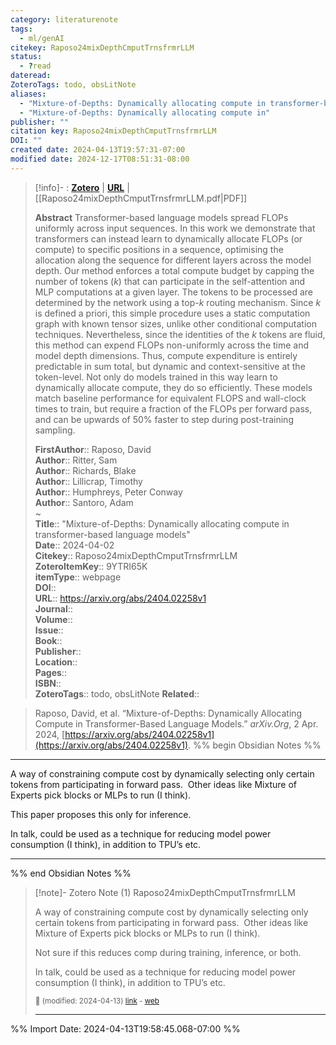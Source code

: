 ```yaml
---
category: literaturenote
tags:
  - ml/genAI
citekey: Raposo24mixDepthCmputTrnsfrmrLLM
status:
  - ?read
dateread: 
ZoteroTags: todo, obsLitNote
aliases:
  - "Mixture-of-Depths: Dynamically allocating compute in transformer-based language models"
  - "Mixture-of-Depths: Dynamically allocating compute in"
publisher: ""
citation key: Raposo24mixDepthCmputTrnsfrmrLLM
DOI: ""
created date: 2024-04-13T19:57:31-07:00
modified date: 2024-12-17T08:51:31-08:00
---
```


> [!info]- : [**Zotero**](zotero://select/library/items/9YTRI65K)   | [**URL**](https://arxiv.org/abs/2404.02258v1) | [[Raposo24mixDepthCmputTrnsfrmrLLM.pdf|PDF]]
>
> 
> **Abstract**
> Transformer-based language models spread FLOPs uniformly across input sequences. In this work we demonstrate that transformers can instead learn to dynamically allocate FLOPs (or compute) to specific positions in a sequence, optimising the allocation along the sequence for different layers across the model depth. Our method enforces a total compute budget by capping the number of tokens ($k$) that can participate in the self-attention and MLP computations at a given layer. The tokens to be processed are determined by the network using a top-$k$ routing mechanism. Since $k$ is defined a priori, this simple procedure uses a static computation graph with known tensor sizes, unlike other conditional computation techniques. Nevertheless, since the identities of the $k$ tokens are fluid, this method can expend FLOPs non-uniformly across the time and model depth dimensions. Thus, compute expenditure is entirely predictable in sum total, but dynamic and context-sensitive at the token-level. Not only do models trained in this way learn to dynamically allocate compute, they do so efficiently. These models match baseline performance for equivalent FLOPS and wall-clock times to train, but require a fraction of the FLOPs per forward pass, and can be upwards of 50\% faster to step during post-training sampling.
> 
> 
> **FirstAuthor**:: Raposo, David  
> **Author**:: Ritter, Sam  
> **Author**:: Richards, Blake  
> **Author**:: Lillicrap, Timothy  
> **Author**:: Humphreys, Peter Conway  
> **Author**:: Santoro, Adam  
~    
> **Title**:: "Mixture-of-Depths: Dynamically allocating compute in transformer-based language models"  
> **Date**:: 2024-04-02  
> **Citekey**:: Raposo24mixDepthCmputTrnsfrmrLLM  
> **ZoteroItemKey**:: 9YTRI65K  
> **itemType**:: webpage  
> **DOI**::   
> **URL**:: https://arxiv.org/abs/2404.02258v1  
> **Journal**::   
> **Volume**::   
> **Issue**::   
> **Book**::   
> **Publisher**::   
> **Location**::    
> **Pages**::   
> **ISBN**::   
> **ZoteroTags**:: todo, obsLitNote
>**Related**:: 

> Raposo, David, et al. “Mixture-of-Depths: Dynamically Allocating Compute in Transformer-Based Language Models.” _arXiv.Org_, 2 Apr. 2024, [https://arxiv.org/abs/2404.02258v1](https://arxiv.org/abs/2404.02258v1).
%% begin Obsidian Notes %%
___

A way of constraining compute cost by dynamically selecting only certain tokens from participating in forward pass.  Other ideas like Mixture of Experts pick blocks or MLPs to run (I think).

This paper proposes this only for inference.

In talk, could be used as a technique for reducing model power consumption (I think), in addition to TPU’s etc.
___
%% end Obsidian Notes %%

> [!note]- Zotero Note (1)
> Raposo24mixDepthCmputTrnsfrmrLLM
> 
> A way of constraining compute cost by dynamically selecting only certain tokens from participating in forward pass.  Other ideas like Mixture of Experts pick blocks or MLPs to run (I think).
> 
> Not sure if this reduces comp during training, inference, or both.
> 
> In talk, could be used as a technique for reducing model power consumption (I think), in addition to TPU’s etc.
> 
> <small>📝️ (modified: 2024-04-13) [link](zotero://select/library/items/2BPTKEWV) - [web](http://zotero.org/users/60638/items/2BPTKEWV)</small>
>  
> ---




%% Import Date: 2024-04-13T19:58:45.068-07:00 %%
